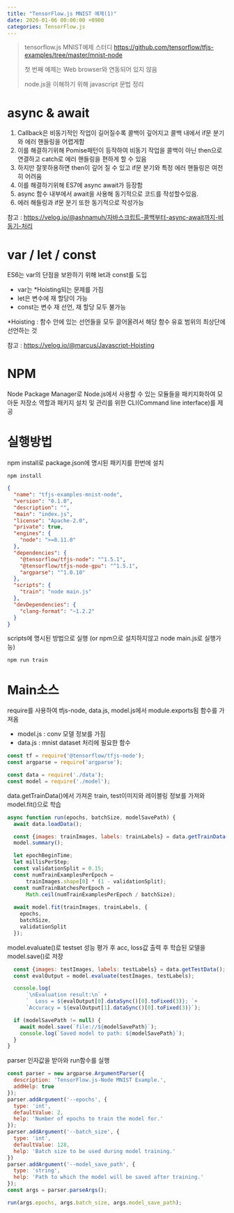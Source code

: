 ```yaml
---
title: "TensorFlow.js MNIST 예제(1)"
date: 2020-01-06 00:00:00 +0900
categories: TensorFlow.js
---
```


> tensorflow.js MNIST예제 스터디 <https://github.com/tensorflow/tfjs-examples/tree/master/mnist-node>   
>
> 첫 번째 예제는 Web browser와 연동되어 있지 않음
>
> node.js을 이해하기 위해 javascript 문법 정리



# async & await

1. Callback은 비동기적인 작업이 길어질수록 콜백이 깊어지고 콜백 내에서 if문 분기와 에러 핸들링을 어렵게함
2. 이를 해결하기위해 Pomise패턴이 등작하여 비동기 작업을 콜백이 아닌 then으로 연결하고 catch로 에러 핸들링을 편하게 할 수 있음
3. 하지만 잘못하용하면 then이 깊어 질 수 있고 if문 분기와 특정 에러 핸들링은 여전히 어려움 
4. 이를 해결하기위해 ES7에 async await가 등장함
5. async 함수 내부에서 await을 사용해 동기적으로 코드를 작성할수있음.
6. 에러 해들링과 if문 분기 또한 동기적으로 작성가능 

참고 : <https://velog.io/@ashnamuh/자바스크립트-콜백부터-async-await까지-비동기-처리>

# var / let / const

ES6는 var의 단점을 보완하기 위해 let과 const를 도입

* var는 *Hoisting되는 문제를 가짐
* let은 변수에 재 할당이 가능
* const는 변수 재 선언, 재 할당 모두 불가능

*Hoisting : 함수 안에 있는 선언들을 모두 끌어올려서 해당 함수 유효 범위의 최상단에 선언하는 것

참고 : <https://velog.io/@marcus/Javascript-Hoisting>

# NPM

Node Package Manager로 Node.js에서 사용할 수 있는 모듈들을 패키지화하여 모아둔 저장소 역할과 패키지 설치 및 관리를 위한 CLI(Command line interface)를 제공 

# 실행방법

npm install로 package.json에 명시된 패키지를 한번에 설치

```
npm install
```

```json
{
  "name": "tfjs-examples-mnist-node",
  "version": "0.1.0",
  "description": "",
  "main": "index.js",
  "license": "Apache-2.0",
  "private": true,
  "engines": {
    "node": ">=8.11.0"
  },
  "dependencies": {
    "@tensorflow/tfjs-node": "^1.5.1",
    "@tensorflow/tfjs-node-gpu": "^1.5.1",
    "argparse": "^1.0.10"
  },
  "scripts": {
    "train": "node main.js"
  },
  "devDependencies": {
    "clang-format": "~1.2.2"
  }
}
```

scripts에 명시된 방법으로 실행 (or npm으로 설치하지않고 node main.js로 실행가능) 

```
npm run train
```



# Main소스

require를 사용하여  tfjs-node, data.js, model.js에서 module.exports됨 함수를 가져옴

* model.js : conv 모델 정보를 가짐
* data.js : mnist dataset 처리에 필요한 함수

```javascript
const tf = require('@tensorflow/tfjs-node');
const argparse = require('argparse');

const data = require('./data');
const model = require('./model');
```

data.getTrainData()에서 가져온 train, test이미지와 레이블링 정보를 가져와 model.fit()으로 학습 

```javascript
async function run(epochs, batchSize, modelSavePath) {
  await data.loadData();

  const {images: trainImages, labels: trainLabels} = data.getTrainData();
  model.summary();

  let epochBeginTime;
  let millisPerStep;
  const validationSplit = 0.15;
  const numTrainExamplesPerEpoch =
      trainImages.shape[0] * (1 - validationSplit);
  const numTrainBatchesPerEpoch =
      Math.ceil(numTrainExamplesPerEpoch / batchSize);
    
  await model.fit(trainImages, trainLabels, {
    epochs,
    batchSize,
    validationSplit
  });
```

model.evaluate()로 testset 성능 평가 후 acc, loss값 출력 후 학습된 모델을 model.save()로 저장

```javascript
  const {images: testImages, labels: testLabels} = data.getTestData();
  const evalOutput = model.evaluate(testImages, testLabels);

  console.log(
      `\nEvaluation result:\n` +
      `  Loss = ${evalOutput[0].dataSync()[0].toFixed(3)}; `+
      `Accuracy = ${evalOutput[1].dataSync()[0].toFixed(3)}`);

  if (modelSavePath != null) {
    await model.save(`file://${modelSavePath}`);
    console.log(`Saved model to path: ${modelSavePath}`);
  }
}
```

parser 인자값을 받아와 run함수를 실행

```javascript
const parser = new argparse.ArgumentParser({
  description: 'TensorFlow.js-Node MNIST Example.',
  addHelp: true
});
parser.addArgument('--epochs', {
  type: 'int',
  defaultValue: 2,
  help: 'Number of epochs to train the model for.'
});
parser.addArgument('--batch_size', {
  type: 'int',
  defaultValue: 128,
  help: 'Batch size to be used during model training.'
})
parser.addArgument('--model_save_path', {
  type: 'string',
  help: 'Path to which the model will be saved after training.'
});
const args = parser.parseArgs();

run(args.epochs, args.batch_size, args.model_save_path);
```






